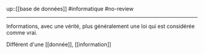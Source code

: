 up::[[base de données]]
#informatique #no-review 

---
Informations, avec une vérité, plus généralement une loi qui est considérée comme vrai.

Différent d'une [[donnée]], [[information]]

